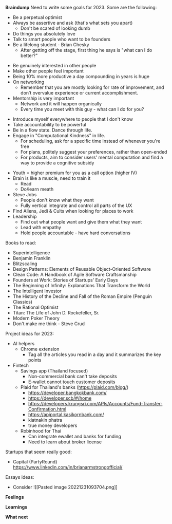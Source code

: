 **Braindump**
Need to write some goals for 2023. Some are the following:

* Be a perpetual optimist
* Always be assertive and ask (that's what sets you apart)
	* Don't be scared of looking dumb
* Do things you absolutely love
* Talk to smart people who want to be founders
* Be a lifelong student - Brian Chesky
	- After getting off the stage, first thing he says is "what can I do better?"
- Be genuinely interested in other people 
- Make other people feel important
- Being 10% more productive a day compounding in years is huge
- On networking
	- Remember that you are mostly looking for rate of improvement, and don’t overvalue experience or current accomplishment.
- Mentorship is very important
	- Network and it will happen organically
	- Every time you meet with this guy - what can I do for you?
* Introduce myself everywhere to people that I don't know
* Take accountability to be powerful
* Be in a flow state. Dance through life.
* Engage in "Computational Kindness" in life. 
	- For scheduling, ask for a specific time instead of whenever you're free
	- For plans, politely suggest your preferences, rather than open-ended
	- For products, aim to consider users' mental computation and find a way to provide a cognitive subsidy
- Youth = higher premium for you as a call option (higher IV)
- Brain is like a muscle, need to train it
	- Read
	- Do/learn meath
- Steve Jobs 
	- People don't know what they want
	- Fully vertical integrate and control all parts of the UX
- Find Aliens, Jedi & Cults when looking for places to work 
- Leadership
	- Find out what people want and give them what they want
	- Lead with empathy
	- Hold people accountable - have hard conversations

Books to read:
- Superintelligence
- Benjamin Franklin
- Blitzscaling
- Design Patterns: Elements of Reusable Object-Oriented Software
- Clean Code: A Handbook of Agile Software Craftsmanship
- Founders at Work: Stories of Startups' Early Days
- The Beginning of Infinity: Explanations That Transform the World
- The Intelligent Investor
- The History of the Decline and Fall of the Roman Empire (Penguin Classics)
- The Rational Optimist
- Titan: The Life of John D. Rockefeller, Sr.
- Modern Poker Theory
- Don't make me think - Steve Crud

Project ideas for 2023:
* AI helpers
	* Chrome extension 
		* Tag all the articles you read in a day and it summarizes the key points 
* Fintech
	* Savings app (Thailand focused)
		* Non-commercial bank can't take deposits
		* E-wallet cannot touch customer deposits
	* Plaid for Thailand's banks (https://plaid.com/blog/)
		* https://developer.bangkokbank.com/
		* https://developer.scb/#/home
		* https://developers.krungsri.com/APIs/Accounts/Fund-Transfer-Confirmation.html
		* https://apiportal.kasikornbank.com/
		* kiatnakin phatra
		* true money developers
	* Robinhood for Thai
		* Can integrate ewallet and banks for funding
		* Need to learn about broker license

Startups that seem really good:
- Capital (PartyRound) https://www.linkedin.com/in/brianarmstrongofficial/

Essays ideas:
* Consider
![[Pasted image 20221231093704.png]]



**Feelings**

**Learnings**

**What next**
